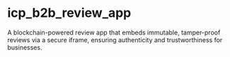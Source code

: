 # icp_b2b_review_app
 A blockchain-powered review app that embeds immutable, tamper-proof reviews via a secure iframe, ensuring authenticity and trustworthiness for businesses.